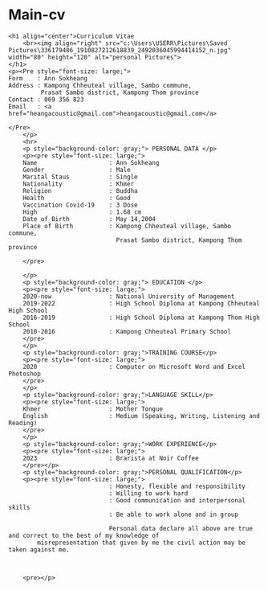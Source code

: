 # Main-cv
<!DOCTYPE html>
<html>
    

    <h1 align="center">Curriculum Vitae
        <br><img align="right" src="c:\Users\USERR\Pictures\Saved Pictures\336179486_1910827212618839_2492036045994414152_n.jpg" width="80" height="120" alt="personal Pictures">
    </h1>
    <p><Pre style="font-size: large;">
    Form    : Ann Sokheang
    Address : Kampong Chheuteal village, Sambo commune,
             Prasat Sambo district, Kampong Thom province
    Contact : 069 356 823
    Email   : <a href="heangacoustic@gmail.com">heangacoustic@gmail.com</a>
  
    </Pre>
        </p>
        <hr>
        <p style="background-color: gray;"> PERSONAL DATA </p>
        <p><pre style="font-size: large;">
        Name                    : Ann Sokheang
        Gender                  : Male
        Marital Staus           : Single
        Nationality             : Khmer
        Religion                : Buddha
        Health                  : Good
        Vaccination Covid-19    : 3 Dose
        High                    : 1.68 cm 
        Date of Birth           : May 14,2004
        Place of Birth          : Kampong Chheuteal village, Sambo commune,
                                  Prasat Sambo district, Kampong Thom province

        </pre>

        </p>
        <p style="background-color: gray;"> EDUCATION </p>
        <p><pre style="font-size: large;">
        2020-now                : National University of Management
        2019-2022               : High School Diploma at Kampong Chheuteal High School
        2016-2019               : High School Diploma at Kampong Thom High School
        2010-2016               : Kampong Chheuteal Primary School
        </pre>
        </p>
        <p style="background-color: gray;">TRAINING COURSE</p>
        <p><pre style="font-size: large;">
        2020                    : Computer on Microsoft Word and Excel Photoshop 
        </pre>
        </p>
        <p style="background-color: gray;">LANGUAGE SKILL</p>
        <p><pre style="font-size: large;">
        Khmer                   : Mother Tongue
        English                 : Medium (Speaking, Writing, Listening and Reading)
        </pre>
        </p>
        <p style="background-color: gray;">WORK EXPERIENCE</p>
        <p><pre style="font-size: large;">
        2023                    : Brarista at Noir Coffee
        </pre></p>
        <p style="background-color: gray;">PERSONAL QUALIFICATION</p>
        <p><pre style="font-size: large;">
                                : Honesty, flexible and responsibility
                                : Willing to work hard
                                : Good communication and interpersonal skills
                                : Be able to work alone and in group
            
                                Personal data declare all above are true and correct to the best of my knowledge of 
            misrepresentation that given by me the civil action may be taken against me.



        <pre></p>

</html>
